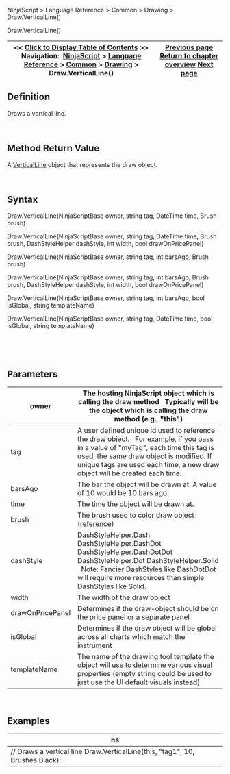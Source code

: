 ﻿


NinjaScript \> Language Reference \> Common \> Drawing \> Draw.VerticalLine()






















Draw.VerticalLine()







| \<\< [Click to Display Table of Contents](draw_verticalline.md) \>\> **Navigation:**     [NinjaScript](ninjascript-1.md) \> [Language Reference](language_reference_wip-1.md) \> [Common](common-1.md) \> [Drawing](drawing-1.md) \> Draw.VerticalLine() | [Previous page](triangleup-1.md) [Return to chapter overview](drawing-1.md) [Next page](verticalline-1.md) |
| --- | --- |











## Definition


Draws a vertical line.


 


## Method Return Value


A [VerticalLine](verticalline-1.md) object that represents the draw object.


 


## Syntax


Draw.VerticalLine(NinjaScriptBase owner, string tag, DateTime time, Brush brush)  

Draw.VerticalLine(NinjaScriptBase owner, string tag, DateTime time, Brush brush, DashStyleHelper dashStyle, int width, bool drawOnPricePanel)  

Draw.VerticalLine(NinjaScriptBase owner, string tag, int barsAgo, Brush brush)  

Draw.VerticalLine(NinjaScriptBase owner, string tag, int barsAgo, Brush brush, DashStyleHelper dashStyle, int width, bool drawOnPricePanel)  

Draw.VerticalLine(NinjaScriptBase owner, string tag, int barsAgo, bool isGlobal, string templateName)  

Draw.VerticalLine(NinjaScriptBase owner, string tag, DateTime time, bool isGlobal, string templateName)


   

 


## Parameters




| owner | The hosting NinjaScript object which is calling the draw method   Typically will be the object which is calling the draw method (e.g., "this") |
| --- | --- |
| tag | A user defined unique id used to reference the draw object.    For example, if you pass in a value of "myTag", each time this tag is used, the same draw object is modified. If unique tags are used each time, a new draw object will be created each time. |
| barsAgo | The bar the object will be drawn at. A value of 10 would be 10 bars ago. |
| time | The time the object will be drawn at. |
| brush | The brush used to color draw object ([reference](https://msdn.microsoft.com/en-us/library/system.windows.media.brushes%28v=vs.110%29.aspx)) |
| dashStyle | DashStyleHelper.Dash  DashStyleHelper.DashDot  DashStyleHelper.DashDotDot  DashStyleHelper.Dot  DashStyleHelper.Solid    Note: Fancier DashStyles like DashDotDot will require more resources than simple DashStyles like Solid. |
| width | The width of the draw object |
| drawOnPricePanel | Determines if the draw\-object should be on the price panel or a separate panel |
| isGlobal | Determines if the draw object will be global across all charts which match the instrument |
| templateName | The name of the drawing tool template the object will use to determine various visual properties (empty string could be used to just use the UI default visuals instead) |



 


## 


## Examples




| ns |
| --- |
| // Draws a vertical line Draw.VerticalLine(this, "tag1", 10, Brushes.Black); |









